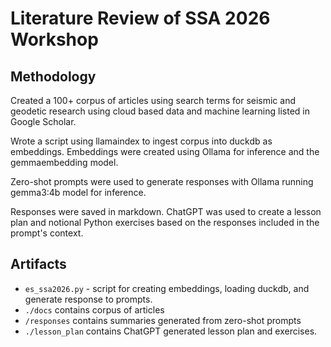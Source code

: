 # Literature Review of SSA 2026 Workshop

## Methodology

Created a 100+ corpus of articles using search terms for seismic and geodetic research using cloud based data and machine learning listed in Google Scholar.

Wrote a script using llamaindex to ingest corpus into duckdb as embeddings. Embeddings were created using Ollama for inference and the gemmaembedding model.

Zero-shot prompts were used to generate responses with Ollama running gemma3:4b model for inference.

Responses were saved in markdown. ChatGPT was used to create a lesson plan and notional Python exercises based on the responses included in the prompt's context.

## Artifacts
- `es_ssa2026.py` - script for creating embeddings, loading duckdb, and generate response to prompts.
- `./docs` contains corpus of articles
- `/responses` contains summaries generated from zero-shot prompts
- `./lesson_plan` contains ChatGPT generated lesson plan and exercises.